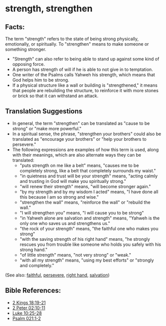 # strength, strengthen #

## Facts: ##

The term "strength" refers to the state of being strong physically, emotionally, or spiritually. To "strengthen" means to make someone or something stronger.

* "Strength" can also refer to being able to stand up against some kind of opposing force.
* A person has strength of will if he is able to not give in to temptation.
* One writer of the Psalms calls Yahweh his strength, which means that God helps him to be strong.
* If a physical structure like a wall or building is "strengthened," it means that people are rebuilding the structure, to reinforce it with more stones or brick so that it can withstand an attack.

## Translation Suggestions ##

* In general, the term "strengthen" can be translated as "cause to be strong" or "make more powerful." 
* In a spiritual sense, the phrase, "strengthen your brothers" could also be translated as "encourage your brothers" or "help your brothers to persevere." 
* The following expressions are examples of how this term is used, along with their meanings, which are also alternate ways they can be translated:
   * "puts strength on me like a belt" means, "causes me to be completely strong, like a belt that completely surrounds my waist."
   * "in quietness and trust will be your strength" means, "acting calmly and trusting in God will make you spiritually strong."
   * "will renew their strength" means, "will become stronger again."
   * "by my strength and by my wisdom I acted" means, "I have done all this because I am so strong and wise."
   * "strengthen the wall" means, "reinforce the wall" or "rebuild the wall."
   * "I will strengthen you" means, "I will cause you to be strong"
   * "in Yahweh alone are salvation and strength" means, "Yahweh is the only one who saves us and strengthens us."
   * "the rock of your strength" means, "the faithful one who makes you strong"
   * "with the saving strength of his right hand" means, "he strongly rescues you from trouble like someone who holds you safely with his strong hand."
   * "of little strength" means, "not very strong" or "weak."
   * "with all my strength" means, "using my best efforts" or "strongly and completely."

(See also: [faithful](../kt/faithful.md), [persevere](../other/perseverance.md), [right hand](../kt/righthand.md), [salvation](../kt/salvation.md))

## Bible References: ##

* [2 Kings 18:19-21](en/tn/2ki/help/18/19)
* [2 Peter 02:10-11](en/tn/2pe/help/02/10)
* [Luke 10:25-28](en/tn/luk/help/10/25)
* [Psalm 021:1-2](en/tn/psa/help/21/01)
